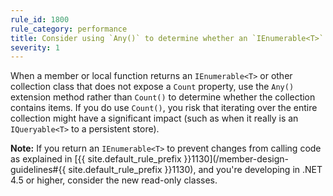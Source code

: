 ```yaml
---
rule_id: 1800
rule_category: performance
title: Consider using `Any()` to determine whether an `IEnumerable<T>` is empty
severity: 1
---
```

When a member or local function returns an `IEnumerable<T>` or other collection class that does not expose a `Count` property, use the `Any()` extension method rather than `Count()` to determine whether the collection contains items. If you do use `Count()`, you risk that iterating over the entire collection might have a significant impact (such as when it really is an `IQueryable<T>` to a persistent store).

**Note:** If you return an `IEnumerable<T>` to prevent changes from calling code as explained in [{{ site.default_rule_prefix }}1130](/member-design-guidelines#{{ site.default_rule_prefix }}1130), and you're developing in .NET 4.5 or higher, consider the new read-only classes.
